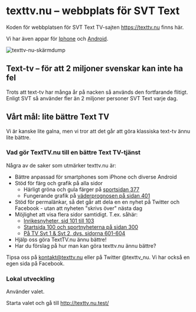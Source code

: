 # texttv.nu – webbplats för SVT Text

Koden för webbplatsen för SVT Text TV-sajten https://texttv.nu finns här.

Vi har även appar för [Iphone](https://apps.apple.com/se/app/texttv-nu-svt-text-tv/id607998045) och [Android](https://play.google.com/store/apps/details?id=com.mufflify.TextTVnu&hl=sv).

![texttv-nu-skärmdump](https://user-images.githubusercontent.com/221570/117265957-0e483b00-ae55-11eb-9ad6-92c21b15732b.png)

## Text-tv – för att 2 miljoner svenskar kan inte ha fel

Trots att text-tv har många år på nacken så används den fortfarande flitigt. Enligt SVT så använder fler än 2 miljoner personer SVT Text varje dag.

## Vårt mål: lite bättre Text TV

Vi är kanske lite galna, men vi tror att det går att göra klassiska text-tv ännu lite bättre. 

### Vad gör TextTV.nu till en bättre Text TV-tjänst

Några av de saker som utmärker texttv.nu är:

- Bättre anpassad för smartphones som iPhone och diverse Android
- Stöd för färg och grafik på alla sidor
  - Härligt gröna och gula färger på [sportsidan 377](https://texttv.nu/377)
  - Fungerande grafik på [väderprognosen på sidan 401](https://texttv.nu/401)
- Stöd för permalänkar, så det går att dela en en nyhet på Twitter och Facebook - utan att nyheten "skrivs över" nästa dag
- Möjlighet att visa flera sidor samtidigt. T.ex. såhär:
  - [Inrikesnyheter, sid 101 till 103](https://texttv.nu/101-103)
  - [Startsida 100 och sportnyheterna på sidan 300](https://texttv.nu/100,300)
  - [På TV Svt 1 & Svt 2, dvs. sidorna 601-604](https://texttv.nu/601-604)
- Hjälp oss göra TextTV.nu ännu bättre!
- Har du förslag på hur man kan göra texttv.nu ännu bättre?

Tipsa oss på kontakt@texttv.nu eller på Twitter @texttv_nu. Vi har också en egen sida på Facebook.

### Lokal utveckling

Använder valet.

Starta valet och gå till
http://texttv.nu.test/

